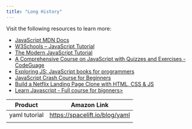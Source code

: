 ```yaml
---
title: "Long History"
---
```


Visit the following resources to learn more:

- [JavaScript MDN Docs](https://developer.mozilla.org/en-US/docs/Web/JavaScript)
- [W3Schools – JavaScript Tutorial](https://www.w3schools.com/js/)
- [The Modern JavaScript Tutorial](https://javascript.info/)
- [A Comprehensive Course on JavaScript with Quizzes and Exercises - CodeGuage](https://www.codeguage.com/courses/js/)
- [Exploring JS: JavaScript books for programmers](https://exploringjs.com/)
- [JavaScript Crash Course for Beginners](https://youtu.be/hdI2bqOjy3c?t=2)
- [Build a Netflix Landing Page Clone with HTML, CSS & JS](https://youtu.be/P7t13SGytRk?t=22)
- [Learn Javascript - Full course for bignners>](https://www.youtube.com/watch?v=PkZNo7MFNFg)

| Product | Amazon Link |
| ------- | ----------- |
|   yaml tutorial      | https://spacelift.io/blog/yaml |
|         |             |
